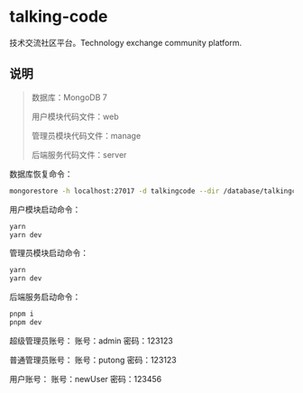 # talking-code
技术交流社区平台。Technology exchange community platform.

## 说明

> 数据库：MongoDB 7
>
> 用户模块代码文件：web
>
> 管理员模块代码文件：manage
>
> 后端服务代码文件：server

数据库恢复命令：

```sh
mongorestore -h localhost:27017 -d talkingcode --dir /database/talkingcode 
```

用户模块启动命令：

```sh
yarn
yarn dev
```

管理员模块启动命令：

```sh
yarn
yarn dev
```

后端服务启动命令：

```sh
pnpm i
pnpm dev
```

超级管理员账号：
账号：admin
密码：123123

普通管理员账号：
账号：putong
密码：123123

用户账号：
账号：newUser
密码：123456
